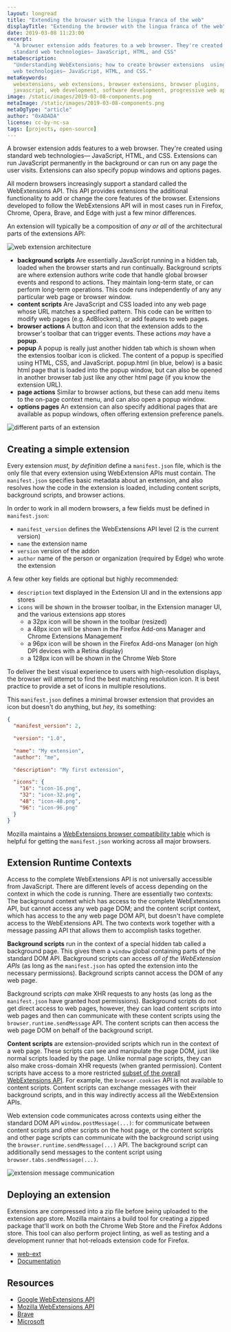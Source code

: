 ```yaml
---
layout: longread
title: "Extending the browser with the lingua franca of the web"
displayTitle: "Extending the browser with the lingua franca of the web"
date: 2019-03-08 11:23:00
excerpt:
  "A browser extension adds features to a web browser. They're created using
  standard web technologies— JavaScript, HTML, and CSS"
metaDescription:
  "Understanding WebExtensions; how to create browser extensions  using standard
  web technologies— JavaScript, HTML, and CSS."
metaKeywords:
  webextensions, web extensions, browser extensions, browser plugins,
  javascript, web development, software development, progressive web apps
image: /static/images/2019-03-08-components.png
metaImage: /static/images/2019-03-08-components.png
metaOgType: "article"
author: "0xADADA"
license: cc-by-nc-sa
tags: [projects, open-source]
---
```


A browser extension adds features to a web browser. They're created using
standard web technologies— JavaScript, HTML, and CSS. Extensions can run
JavaScript permanently in the background or can run on any page the user visits.
Extensions can also specify popup windows and options pages.

All modern browsers increasingly support a standard called the WebExtensions
API. This API provides extensions the additional functionality to add or change
the core features of the browser. Extensions developed to follow the
WebExtensions API will in most cases run in Firefox, Chrome, Opera, Brave, and
Edge with just a few minor differences.

An extension will typically be a composition of _any or all_ of the
architectural parts of the extensions API:

![web extension architecture](/static/images/2019-03-08-architecture.png)

- **background scripts** Are essentially JavaScript running in a hidden tab,
  loaded when the browser starts and run continually. Background scripts are
  where extension authors write code that handle global browser events and
  respond to actions. They maintain long-term state, or can perform long-term
  operations. This code runs independently of any any particular web page or
  browser window.
- **content scripts** Are JavaScript and CSS loaded into any web page whose URL
  matches a specified pattern. This code can be written to modify web pages
  (e.g. AdBlockers), or add features to web pages.
- **browser actions** A button and icon that the extension adds to the browser's
  toolbar that can trigger events. These actions _may_ have a **popup**.
- **popup** A popup is really just another hidden tab which is shown when the
  extensios toolbar icon is clicked. The content of a popup is specified using
  HTML, CSS, and JavaScript. popup.html (in blue, below) is a basic html page
  that is loaded into the popup window, but can also be opened in another
  browser tab just like any other html page (if you know the extension URL).
- **page actions** Similar to browser actions, but these can add menu items to
  the on-page context menu, and can also open a popup window.
- **options pages** An extension can also specify additional pages that are
  available as popup windows, often offering extension preference panels.

![different parts of an extension](/static/images/2019-03-08-components.png)

## Creating a simple extension

Every extension _must, by definition_ define a `manifest.json` file, which is
the only file that every extension using WebExtension APIs must contain. The
`manifest.json` specifies basic metadata about an extension, and also resolves
how the code in the extension is loaded, including content scripts, background
scripts, and browser actions.

In order to work in all modern browsers, a few fields must be defined in
`manifest.json`:

- `manifest_version` defines the WebExtensions API level (2 is the current
  version)
- `name` the extension name
- `version` version of the addon
- `author` name of the person or organization (required by Edge) who wrote the
  extension

A few other key fields are optional but highly recommended:

- `description` text displayed in the Extension UI and in the extensions app
  stores
- `icons` will be shown in the browser toolbar, in the Extension manager UI, and
  the various extensions app stores
  - a 32px icon will be shown in the toolbar (resized)
  - a 48px icon will be shown in the Firefox Add-ons Manager and Chrome
    Extensions Management
  - a 96px icon will be shown in the Firefox Add-ons Manager (on high DPI
    devices with a Retina display)
  - a 128px icon will be shown in the Chrome Web Store

To deliver the best visual experience to users with high-resolution displays,
the browser will attempt to find the best matching resolution icon. It is best
practice to provide a set of icons in multiple resolutions.

This `manifest.json` defines a minimal browser extension that provides an icon
but doesn't do anything, but _hey_, its something:

```json
{
  "manifest_version": 2,

  "version": "1.0",

  "name": "My extension",
  "author": "me",

  "description": "My first extension",

  "icons": {
    "16": "icon-16.png",
    "32": "icon-32.png",
    "48": "icon-48.png",
    "96": "icon-96.png"
  }
}
```

Mozilla maintains a
[WebExtensions browser compatibility table](https://developer.mozilla.org/en-US/docs/Mozilla/Add-ons/WebExtensions/Browser_compatibility_for_manifest.json)
which is helpful for getting the `manifest.json` working across all major
browsers.

## Extension Runtime Contexts

Access to the complete WebExtensions API is not universally accessible from
JavaScript. There are different levels of access depending on the context in
which the code is running. There are essentially two contexts: The background
context which has access to the complete WebExtensions API, but cannot access
any web page DOM; and the content script context, which has access to the any
web page DOM API, but doesn't have complete access to the WebExtensions API. The
two contexts work together with a message passing API that allows them to
accomplish tasks together.

**Background scripts** run in the context of a special hidden tab called a
background page. This gives them a `window` global containing parts of the
standard DOM API. Background scripts can access _all of the WebExtension APIs_
(as long as the `manifest.json` has opted the extension into the necessary
permissions). Background scripts cannot access the DOM of any web page.

Background scripts _can_ make XHR requests to any hosts (as long as the
`manifest.json` have granted host permissions). Background scripts do not get
direct access to web pages, however, they can load content scripts into web
pages and then can communicate with these content scripts using the
`browser.runtime.sendMessage` API. The content scripts can then access the web
page DOM on behalf of the background script.

**Content scripts** are extension-provided scripts which run in the context of a
web page. These scripts can see and manipulate the page DOM, just like normal
scripts loaded by the page. Unlike normal page scripts, they can also make
cross-domain XHR requests (when granted permission). Content scripts have access
to a more restricted
[subset of the overall WebExtensions API](https://developer.mozilla.org/en-US/docs/Mozilla/Add-ons/WebExtensions/Content_scripts#WebExtension_APIs).
For example, the `browser.cookies` API is not available to content scripts.
Content scripts can exchange messages with their background scripts, and in this
way indirectly access all the WebExtension APIs.

Web extension code communicates across contexts using either the standard DOM
API `window.postMessage(...)`: for communicate between content scripts and other
scripts on the host page, or the content scripts and other page scripts can
communicate with the background script using the
`browser.runtime.sendMessage(...)` API. The background script can additionally
send messages to the content script using `browser.tabs.sendMessage(...)`.

![extension message communication](/static/images/2019-03-08-communication.png)

## Deploying an extension

Extensions are compressed into a zip file before being uploaded to the extension
app store. Mozilla maintains a build tool for creating a zipped package that'll
work on both the Chrome Web Store and the Firefox Addons store. This tool can
also perform project linting, as well as testing and a development runner that
hot-reloads extension code for Firefox.

- [web-ext](https://github.com/mozilla/web-ext/)
- [Documentation](https://developer.mozilla.org/en-US/docs/Mozilla/Add-ons/WebExtensions/Getting_started_with_web-ext)

## Resources

- [Google WebExtensions API](https://developer.chrome.com/extensions)
- [Mozilla WebExtensions API](https://developer.mozilla.org/en-US/Add-ons/WebExtensions)
- [Brave](https://github.com/brave/browser-laptop/wiki/Developer-Notes-on-Installing-or-Updating-Extensions)
- [Microsoft](https://developer.microsoft.com/en-us/microsoft-edge/platform/documentation/extensions/)
